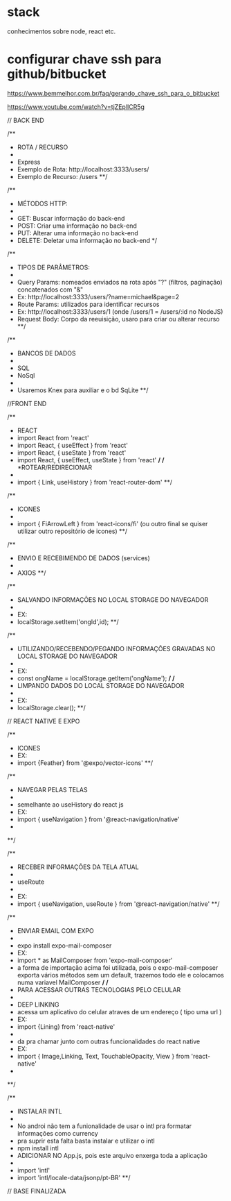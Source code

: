 # stack
conhecimentos sobre node, react etc.

# configurar chave ssh para github/bitbucket

https://www.bemmelhor.com.br/faq/gerando_chave_ssh_para_o_bitbucket

https://www.youtube.com/watch?v=tjZEplICR5g


// BACK END

/**
* ROTA / RECURSO
*
* Express
* Exemplo de Rota: http://localhost:3333/users/
* Exemplo de Recurso: /users
**/

/**
* MÉTODOS HTTP: 
*
* GET: Buscar informação do back-end
* POST: Criar uma informação no back-end
* PUT: Alterar uma informação no back-end
* DELETE: Deletar uma informação no back-end
*/

/**
* TIPOS DE PARÂMETROS:
* 
* Query Params: nomeados enviados na rota após "?" (filtros, paginação) concatenados com "&"
* Ex: http://localhost:3333/users/?name=michael&page=2
* Route Params: utilizados para identificar recursos
* Ex: http://localhost:3333/users/1 (onde /users/1 = /users/:id no NodeJS)
* Request Body: Corpo da reeuisição, usaro para criar ou alterar recurso
**/

/**
* BANCOS DE DADOS
* 
* SQL
* NoSql
* 
* Usaremos Knex para auxiliar e o bd SqLite
**/


//FRONT END

/**
*  REACT
*  import React from 'react'
*  import React, { useEffect } from 'react'
*  import React, { useState } from 'react'
*  import React, { useEffect, useState } from 'react'
**/
/** 
*ROTEAR/REDIRECIONAR
*
* import { Link, useHistory } from 'react-router-dom'
**/

/**
* ICONES 
* 
* import { FiArrowLeft } from 'react-icons/fi' (ou outro final se quiser utilizar outro repositório de icones)
**/

/**
* ENVIO E RECEBIMENDO DE DADOS (services)
* 
* AXIOS
**/

/**
* SALVANDO INFORMAÇÕES NO LOCAL STORAGE DO NAVEGADOR
*   
* EX:      
* localStorage.setItem('ongId',id);
**/

/**
* UTILIZANDO/RECEBENDO/PEGANDO INFORMAÇÕES GRAVADAS NO LOCAL STORAGE DO NAVEGADOR
*    
* EX:     
* const ongName = localStorage.getItem('ongName');
**/
/**
* LIMPANDO DADOS DO LOCAL STORAGE DO NAVEGADOR
*
* EX:
* localStorage.clear();
**/

// REACT NATIVE E EXPO

/**
* ICONES
* EX:
* import {Feather} from '@expo/vector-icons'
**/

/**
* NAVEGAR PELAS TELAS 
*
* semelhante ao useHistory do react js
* EX:
* import { useNavigation } from '@react-navigation/native'
* 
**/

/**
* RECEBER INFORMAÇÕES DA TELA ATUAL
*
* useRoute
*
* EX:
* import { useNavigation, useRoute } from '@react-navigation/native'
**/



/**
* ENVIAR EMAIL COM EXPO 
*
* expo install expo-mail-composer
* EX:
* import * as MailComposer from 'expo-mail-composer'
* a forma de importação acima foi utilizada, pois o expo-mail-composer exporta vários métodos sem um default, trazemos todo ele e colocamos numa variavel MailComposer
**/
/**
* PARA ACESSAR OUTRAS TECNOLOGIAS PELO CELULAR
*
* DEEP LINKING
* acessa um aplicativo do celular atraves de um endereço ( tipo uma url )
* EX:
* import {Lining} from 'react-native'
*
* da pra chamar junto com outras funcionalidades do react native
* EX:
* import { Image,Linking, Text, TouchableOpacity, View } from 'react-native'
*
**/

/**
* INSTALAR INTL
*
* No androi não tem a funionalidade de usar o intl pra formatar informações como currency
* pra suprir esta falta basta instalar e utilizar o intl
* npm install intl
* ADICIONAR NO App.js, pois este arquivo enxerga toda a aplicação
*
* import 'intl'
* import 'intl/locale-data/jsonp/pt-BR'
**/

// BASE FINALIZADA
